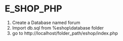 # E_SHOP_PHP
 1. Create a Database named forum
 2. Import db.sql from %eshop\database folder
 3. go to http://localhost/folder_path/eshop/index.php
 
